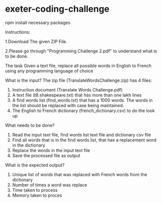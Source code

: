 # exeter-coding-challenge

npm install necessary packages

Instructions:

1.Download The given ZIP File.

2.Please go through "Programming Challenge 2.pdf" to understand what is to be done.

The task
Given a text file, replace all possible words in English to French using any 
programming language of choice

What is the input?
The zip file (TranslateWordsChallenge.zip) has 4 files:
1. Instruction document (Translate Words Challenge.pdf)
2. A text file (t8.shakespeare.txt) that has more than one lakh lines
3. A find words list (find_words.txt) that has a 1000 words. The words in the list
should be replaced with case being maintained.
4. The English to French dictionary (french_dictionary.csv) to do the look up

What needs to be done?
1. Read the input text file, find words list text file and dictionary csv file
2. Find all words that is in the find words list, that has a replacement word in the 
dictionary
3. Replace the words in the input text file
4. Save the processed file as output

What is the expected output?
1. Unique list of words that was replaced with French words from the dictionary
2. Number of times a word was replace
3. Time taken to process
4. Memory taken to proces
